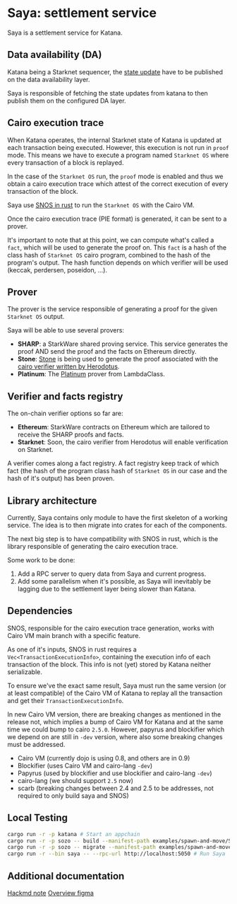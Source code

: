 # Saya: settlement service

Saya is a settlement service for Katana.

## Data availability (DA)

Katana being a Starknet sequencer, the [state update](https://docs.starknet.io/documentation/architecture_and_concepts/Network_Architecture/on-chain-data) have to be published on the data availability layer.

Saya is responsible of fetching the state updates from katana to then publish them on the configured DA layer.

## Cairo execution trace

When Katana operates, the internal Starknet state of Katana is updated at each transaction being executed. However, this execution is not run in `proof` mode. This means we have to execute a program named `Starknet OS` where every transaction of a block is replayed.

In the case of the `Starknet OS` run, the `proof` mode is enabled and thus we obtain a cairo execution trace which attest of the correct execution of every transaction of the block.

Saya use [SNOS in rust](https://github.com/keep-starknet-strange/snos) to run the `Starknet OS` with the Cairo VM.

Once the cairo execution trace (PIE format) is generated, it can be sent to a prover.

It's important to note that at this point, we can compute what's called a `fact`, which will be used to generate the proof on.
This `fact` is a hash of the class hash of `Starknet OS` cairo program, combined to the hash of the program's output.
The hash function depends on which verifier will be used (keccak, perdersen, poseidon, ...).

## Prover

The prover is the service responsible of generating a proof for the given `Starknet OS` output.

Saya will be able to use several provers:

- **SHARP**: a StarkWare shared proving service. This service generates the proof AND send the proof and the facts on Ethereum directly.
- **Stone**: [Stone](https://github.com/starkware-libs/stone-prover) is being used to generate the proof associated with the [cairo verifier written by Herodotus](https://github.com/HerodotusDev/cairo-verifier).
- **Platinum**: The [Platinum](https://github.com/lambdaclass/lambdaworks) prover from LambdaClass.

## Verifier and facts registry

The on-chain verifier options so far are:

- **Ethereum**: StarkWare contracts on Ethereum which are tailored to receive the SHARP proofs and facts.
- **Starknet**: Soon, the cairo verifier from Herodotus will enable verification on Starknet.

A verifier comes along a fact registry. A fact registry keep track of which fact (the hash of the program class hash of `Starknet OS` in our case and the hash of it's output) has been proven.

## Library architecture

Currently, Saya contains only module to have the first skeleton of a working service. The idea is to then migrate into crates for each of the components.

The next big step is to have compatibility with SNOS in rust, which is the library responsible of generating the cairo execution trace.

Some work to be done:

1. Add a RPC server to query data from Saya and current progress.
2. Add some parallelism when it's possible, as Saya will inevitably be lagging due to the settlement layer being slower than Katana.

## Dependencies

SNOS, responsible for the cairo execution trace generation, works with Cairo VM main branch with a specific feature.

As one of it's inputs, SNOS in rust requires a `Vec<TransactionExecutionInfo>`, containing the execution info of each transaction of the block. This info is not (yet) stored by Katana neither serializable.

To ensure we've the exact same result, Saya must run the same version (or at least compatible) of the Cairo VM of Katana to replay all the transaction and get their `TransactionExecutionInfo`.

In new Cairo VM version, there are breaking changes as mentioned in the release not, which implies a bump of Cairo VM for Katana and at the same time we could bump to cairo `2.5.0`.
However, papyrus and blockifier which we depend on are still in `-dev` version, where also some breaking changes must be addressed.

- Cairo VM (currently dojo is using 0.8, and others are in 0.9)
- Blockifier (uses Cairo VM and cairo-lang `-dev`)
- Papyrus (used by blockifier and use blockifier and cairo-lang `-dev`)
- cairo-lang (we should support `2.5` now)
- scarb (breaking changes between 2.4 and 2.5 to be addresses, not required to only build saya and SNOS)

## Local Testing

```bash
cargo run -r -p katana # Start an appchain
cargo run -r -p sozo -- build --manifest-path examples/spawn-and-move/Scarb.toml
cargo run -r -p sozo -- migrate --manifest-path examples/spawn-and-move/Scarb.toml # Make some transactions
cargo run -r --bin saya -- --rpc-url http://localhost:5050 # Run Saya
```

## Additional documentation

[Hackmd note](https://hackmd.io/@glihm/saya)
[Overview figma](https://www.figma.com/file/UiQkKjOpACcWihQbF70BbF/Technical-overview?type=whiteboard&node-id=0%3A1&t=0ebbPYytFmDfAkj5-1)
